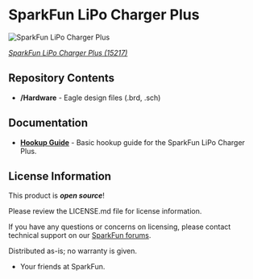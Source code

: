 SparkFun LiPo Charger Plus
========================================

![SparkFun LiPo Charger Plus](https://cdn.sparkfun.com/assets/parts/1/3/6/5/8/15217-SparkFun_LiPo_Charger_Plus-02.jpg)

[*SparkFun LiPo Charger Plus (15217)*](https://www.sparkfun.com/products/15217)

<Basic description of the part.>

Repository Contents
-------------------

* **/Hardware** - Eagle design files (.brd, .sch)

Documentation
--------------
* **[Hookup Guide](https://learn.sparkfun.com/tutorials/lipo-charger-plus-hookup-guide)** - Basic hookup guide for the SparkFun LiPo Charger Plus.

License Information
-------------------

This product is _**open source**_!

Please review the LICENSE.md file for license information.

If you have any questions or concerns on licensing, please contact technical support on our [SparkFun forums](https://forum.sparkfun.com/viewforum.php?f=152).

Distributed as-is; no warranty is given.

- Your friends at SparkFun.

_<COLLABORATION CREDIT>_
